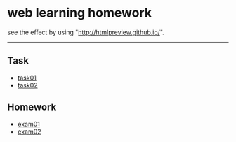 # web learning homework 

see the effect by using "http://htmlpreview.github.io/".  
***
## Task
* [task01](http://ife.baidu.com/course/detail/id/18)
* [task02](http://ife.baidu.com/course/detail/id/29)

## Homework
* [exam01](http://htmlpreview.github.io/?https://github.com/tradoff/web_practice/blob/master/exam01.html)
* [exam02](http://htmlpreview.github.io/?https://github.com/tradoff/web_practice/blob/master/exam02.html)
